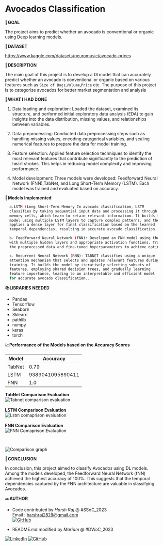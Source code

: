 <h1>Avocados Classification</h1>

🎯**GOAL**

The project aims to predict whether an avocado is conventional or organic using Deep learning models.

🧵**DATASET**

https://www.kaggle.com/datasets/neuromusic/avocado-prices

🧾**DESCRIPTION**

The main goal of this project is to develop a Dl model that can accurately predict whether an avocado is conventional or organic based on various features such as `Size of Bags`,`Volume`,`Price` etc. The purpose of this project is to categorize avocados for better market segmentation and analysis

🧮**WHAT I HAD DONE**


1. Data loading and exploration: Loaded the dataset, examined its structure, and performed initial exploratory data analysis (EDA) to gain insights into the data distribution, missing values, and relationships between variables.

2. Data preprocessing: Conducted data preprocessing steps such as handling missing values, encoding categorical variables, and scaling numerical features to prepare the data for model training.

3. Feature selection: Applied feature selection techniques to identify the most relevant features that contribute significantly to the prediction of heart strokes. This helps in reducing model complexity and improving performance.

4. Model development: Three models were developed: Feedforward Neural Network (FNN),TabNet, and Long Short-Term Memory (LSTM). Each model was trained and evaluated based on accuracy.

 🚀**Models Implemented**
```bash
  a.LSTM (Long Short-Term Memory In avocado classification, LSTM 
  classifies by taking sequential input data and processing it through 
  memory cells, which learn to retain relevant information. It builds the 
  model using multiple LSTM layers to capture complex patterns, and then 
  applies a dense layer for final classification based on the learned 
  temporal dependencies, resulting in accurate avocado classification.
```
```bash
  b. Feedforward Neural Network (FNN): Developed an FNN model using the Keras library 
  with multiple hidden layers and appropriate activation functions. Trained the model using  
  the preprocessed data and fine-tuned hyperparameters to achieve optimal performance.
```
```bash
  c. Recurrent Neural Network (RNN): TABNET classifies using a unique 
  attention mechanism that selects and updates relevant features during 
  training. It builds the model by iteratively selecting subsets of 
  features, employing shared decision trees, and gradually learning 
  feature importance, leading to an interpretable and efficient model 
  for accurate avocado classification..
```
📚**LIBRARIES NEEDED**

- Pandas
- Tensorflow
- Seaborn
- Sklearn
- pathlib
- numpy
- keras
- torch

📈**Performance of the Models based on the Accuracy Scores**

| Model            | Accuracy                                                               |
| ----------------- | ------------------------------------------------------------------ |
| TabNet |  0.79 |
| LSTM |9389041095890411 |
| FNN| 1.0 |

**TabNet Comparison Evaluation**
<br>
![Tabnet comparison evaluation](https://github.com/abhisheks008/DL-Simplified/blob/1630e48a26b392ea03f882270222dab253e8470e/Avocados%20Classification/Images/TabNet%20Comparison%20evaluation.png)
<br>
<br>
**LSTM Comparison Evaluation**
<br>
![Lstm comaprison evaluation](https://github.com/abhisheks008/DL-Simplified/blob/1630e48a26b392ea03f882270222dab253e8470e/Avocados%20Classification/Images/LSTM%20comparison%20evaluation.png)
<br>
<br>
**FNN Comparison Evaluation**
<br>
![FNN Comaprison Evaluation](https://github.com/abhisheks008/DL-Simplified/blob/1630e48a26b392ea03f882270222dab253e8470e/Avocados%20Classification/Images/FNN%20Comparison%20evaluation.png)

<br>

![Comparison graph](https://github.com/RAJharsh02/Avocados-classification/assets/118257196/60225a7c-e5eb-4904-8ec4-db7f079e2d60)

📢**CONCLUSION**

In conclusion, this project aimed to classify Avocados using DL models. Among the models developed, the Feedforward Neural Network (fNN) achieved the highest accuracy of 100%. This suggests that the temporal dependencies captured by the FNN architecture are valuable in slassifying Avocados.

✒️**AUTHOR**

- Code contributed by *Harsh Raj* @ #SSoC_2023 <br>
Email : harshraj2828@gmail.com <br>
[![GitHub](https://img.shields.io/badge/github-%23121011.svg?style=for-the-badge&logo=github&logoColor=white)](https://github.com/RAJharsh02)

- README.md modified by *Mariam* @ #DWoC_2023

[![LinkedIn](https://img.shields.io/badge/linkedin-%230077B5.svg?style=for-the-badge&logo=linkedin&logoColor=white)](https://www.linkedin.com/in/mariam-m7084)  [![GitHub](https://img.shields.io/badge/github-%23121011.svg?style=for-the-badge&logo=github&logoColor=white)](https://github.com/mariam7084/)

